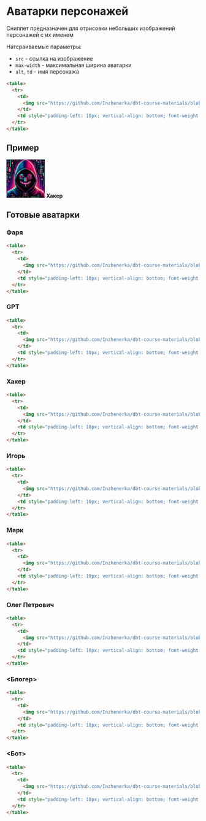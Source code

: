 # Аватарки персонажей

Сниппет предназначен для отрисовки небольших изображений персонажей с их именем

Натсраиваемые параметры:

- `src` - ссылка на изображение
- `max-width` - максимальная ширина аватарки
- `alt`, `td` - имя персонажа

```html
<table>
  <tr>
    <td>
      <img src="https://github.com/Inzhenerka/dbt-course-materials/blob/main/art/Hacker.jpg?raw=true" alt="Хакер" style="max-width: 100px;">
    </td>
    <td style="padding-left: 10px; vertical-align: bottom; font-weight: bold;">Хакер</td>
  </tr>
</table>
```

## Пример

<img src="https://github.com/Inzhenerka/dbt-course-materials/blob/main/art/Hacker.jpg?raw=true" alt="Хакер" style="width: 100px;">&nbsp;<b>Хакер</b>

## Готовые аватарки

### Фаря

```html
<table>
  <tr>
    <td>
      <img src="https://github.com/Inzhenerka/dbt-course-materials/blob/main/art/Farya.jpg?raw=true" alt="Фаря" style="max-width: 100px;">
    </td>
    <td style="padding-left: 10px; vertical-align: bottom; font-weight: bold;">Фаря</td>
  </tr>
</table>
```

### GPT

```html
<table>
  <tr>
    <td>
      <img src="https://github.com/Inzhenerka/dbt-course-materials/blob/main/art/GPT.jpg?raw=true" alt="GPT" style="max-width: 100px;">
    </td>
    <td style="padding-left: 10px; vertical-align: bottom; font-weight: bold;">GPT</td>
  </tr>
</table>
```

### Хакер

```html
<table>
  <tr>
    <td>
      <img src="https://github.com/Inzhenerka/dbt-course-materials/blob/main/art/Hacker.jpg?raw=true" alt="Хакер" style="max-width: 100px;">
    </td>
    <td style="padding-left: 10px; vertical-align: bottom; font-weight: bold;">Хакер</td>
  </tr>
</table>
```

### Игорь

```html
<table>
  <tr>
    <td>
      <img src="https://github.com/Inzhenerka/dbt-course-materials/blob/main/art/Igor.jpg?raw=true" alt="Игорь" style="max-width: 100px;">
    </td>
    <td style="padding-left: 10px; vertical-align: bottom; font-weight: bold;">Игорь</td>
  </tr>
</table>
```

### Марк

```html
<table>
  <tr>
    <td>
      <img src="https://github.com/Inzhenerka/dbt-course-materials/blob/main/art/Mark.jpg?raw=true" alt="Марк" style="max-width: 100px;">
    </td>
    <td style="padding-left: 10px; vertical-align: bottom; font-weight: bold;">Марк</td>
  </tr>
</table>
```

### Олег Петрович

```html
<table>
  <tr>
    <td>
      <img src="https://github.com/Inzhenerka/dbt-course-materials/blob/main/art/Oleg_Petrovich.jpg?raw=true" alt="Олег Петрович" style="max-width: 100px;">
    </td>
    <td style="padding-left: 10px; vertical-align: bottom; font-weight: bold;">Олег Петрович</td>
  </tr>
</table>
```

### <Блогер>

```html
<table>
  <tr>
    <td>
      <img src="https://github.com/Inzhenerka/dbt-course-materials/blob/main/art/Blogger.jpg?raw=true" alt="Блогер" style="max-width: 100px;">
    </td>
    <td style="padding-left: 10px; vertical-align: bottom; font-weight: bold;">«Я у мамы дата-инженер»<br>Блог Антона Умного</td>
  </tr>
</table>
```

### <Бот>

```html
<table>
  <tr>
    <td>
      <img src="https://github.com/Inzhenerka/dbt-course-materials/blob/main/art/Bot.jpg?raw=true" alt="Бот" style="max-width: 100px;">
    </td>
    <td style="padding-left: 10px; vertical-align: bottom; font-weight: bold;">Inzhenerka dbt bot</td>
  </tr>
</table>
```
